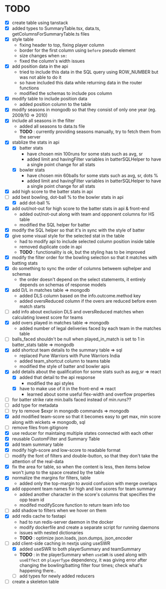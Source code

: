 # TODO

- [x] create table using tanstack
- [x] added types to SummaryTable.tsx, data.ts, getColumnsForSummaryTable.ts files
- [x] style table
  - fixing header to top, fixing player column
  - border for the first column using `before` pseudo element
  - size changes when `sm:`
  - fixed the column's width issues
- [x] add position data in the api
  - tried to include this data in the SQL query using ROW_NUMBER but was not able to do it
  - so have included this data while returning data in the router functions
  - modified the schemas to include pos column
- [x] modify table to include position data
  - added position column to the table
- [x] modify seasons in mongodb so that they consist of only one year (eg. 2009/10 => 2010)
- [x] include all seasons in the filter
  - added all seasons to data.ts file
  - **TODO** : currently providing seasons manually, try to fetch them from the server
- [x] stablize the stats in api
  - [x] batter stats
    - have chosen min 100runs for some stats such as avg, sr
    - added limit and havingFilter variables in batterSQLHelper to have a single point change for all stats
  - [x] bowler stats
    - have chosen min 60balls for some stats such as avg, sr, dots %
    - added limit and havingFilter variables in batterSQLHelper to have a single point change for all stats
- [x] add high score to the batter stats in api
- [ ] add best bowling, dot-ball % to the bowler stats in api
  - [x] add dot-ball %
- [x] add out/not-out for high score to the batter stats in api & front-end
  - added out/not-out along with team and opponent columns for HS table
  - modified the SQL helper for batter
- [x] modify the SQL helper so that it's in sync with the style of batter
- [x] give some visual style for the selected stat in the table
  - had to modify api to include selected column position inside table
  - removed duplicate code in api
  - **TODO** : functionality is ok, but the styling has to be improved
- [x] modify the filter order for the bowling selection so that it matches with batting stats
- [x] do something to sync the order of columns betweem sqlhelper and schemas
  - the order doesn't depend on the select statements, it entirely depends on schemas of response models
- [x] add D/L in matches table => mongodb
  - added DLS column based on the info.outcome.method key
  - added oversReduced column if the overs are reduced before even match starts
- [ ] add info about exclusion DLS and oversReduced matches when calculating lowest score for teams
- [x] add overs played in matches table => mongodb
  - added number of legal deliveries faced by each team in the matches table
- [ ] balls_faced shouldn't be null when played_in_match is set to 1 in batter_stats table => mongodb
- [x] add shortcut team details to the summary table => sql
  - replaced Pune Warriors with Pune Warriors India
  - added team_shortcut column to teams table
  - modified the style of batter and bowler apis
- [x] add details about the qualification for some stats such as avg,sr => react
  - [x] added that detail to the api response
    - modified the api styles
  - [x] have to make use of it in the front-end => react
    - learned about some useful flex-width and overflow properties
- [ ] for batter strike rate min.balls faced instead of min.runs??
- [ ] add type for metadata
- [ ] try to remove $expr in mongodb commands => mongodb
- [x] add modified team-score so that it becomes easy to get max, min score along with wickets => mongodb, sql
- [ ] remove files from gitignore
- [x] use reducer for maintaing multiple states connected with each other
- [x] reusable CustomFilter and Summary Table
- [x] add team summary table
- [x] modify high-score and low-score to readable format
- [ ] modify the font of filters and double-button, so that they don't take the attention of the real-data
- [x] fix the area for table, so when the content is less, then items below won't jump to the space created by the table
- [x] normalize the margins for filters, table
  - added only the top-margin to avoid confusion with merge overlaps
- [x] add opponent team names for high and low scores for team summary
  - added another character in the score's columns that specifies the opp team id
  - modifed modifyScore function to return team info too
- [ ] add shadow to filters when we hover on them
- [x] add redis cache to fastapi
  - had to run redis-server daemon in the docker
  - modify dockerfile and create a separate script for running daemons
  - issues with nested dictionaries
  - **TODO** : optimize json.loads, json.dumps, json_encoder
- [ ] add client-side caching in nextjs using useSWR
  - [x] added useSWR to both playerSummary and teamSummary
  - **TODO** : in the playerSummary when `useSWR` is used along with `useEffect` on `playerType` dependency, it was giving error after changing the bowling/batting filter four times; check what's happening there..
  - [ ] add types for newly added reducers
- [ ] create a skeleton table
